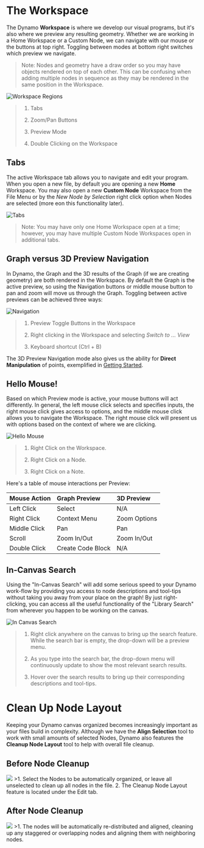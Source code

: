 The Workspace
=============

The Dynamo **Workspace** is where we develop our visual programs, but it's also where we preview any resulting geometry. Whether we are working in a Home Workspace or a Custom Node, we can navigate with our mouse or the buttons at top right. Toggling between modes at bottom right switches which preview we navigate.

> Note: Nodes and geometry have a draw order so you may have objects rendered on top of each other. This can be confusing when adding multiple nodes in sequence as they may be rendered in the same position in the Workspace.

![Workspace Regions](images/2-3/01-WorkspaceRegions.png)

> 1.  Tabs
>
> 2.  Zoom/Pan Buttons
>
> 3.  Preview Mode
>
> 4.  Double Clicking on the Workspace
>
Tabs
----

The active Workspace tab allows you to navigate and edit your program. When you open a new file, by default you are opening a new **Home** Workspace. You may also open a new **Custom Node** Workspace from the File Menu or by the *New Node by Selection* right click option when Nodes are selected (more eon this functionality later).

![Tabs](images/2-3/02-Tabs.png)

> Note: You may have only one Home Workspace open at a time; however, you may have multiple Custom Node Workspaces open in additional tabs.

Graph versus 3D Preview Navigation
----------------------------------

In Dynamo, the Graph and the 3D results of the Graph (if we are creating geometry) are both rendered in the Workspace. By default the Graph is the active preview, so using the Navigation buttons or middle mouse button to pan and zoom will move us through the Graph. Toggling between active previews can be achieved three ways:

![Navigation](images/2-3/03-PreviewNavigations.png)

> 1.  Preview Toggle Buttons in the Workspace
>
> 2.  Right clicking in the Workspace and selecting *Switch to ... View*
>
> 3.  Keyboard shortcut (Ctrl + B)
>
The 3D Preview Navigation mode also gives us the ability for **Direct Manipulation** of points, exemplified in [Getting Started](http://dynamoprimer.com/02_Hello-Dynamo/2-6_the_quick_start_guide.html).

Hello Mouse!
------------

Based on which Preview mode is active, your mouse buttons will act differently. In general, the left mouse click selects and specifies inputs, the right mouse click gives access to options, and the middle mouse click allows you to navigate the Workspace. The right mouse click will present us with options based on the context of where we are clicking.

![Hello Mouse](images/2-3/04-HelloMouse.png)

> 1.  Right Click on the Workspace.
>
> 2.  Right Click on a Node.
>
> 3.  Right Click on a Note.
>
Here's a table of mouse interactions per Preview:

<table>
<thead>
<tr class="header">
<th align="left"><strong>Mouse Action</strong></th>
<th align="left"><strong>Graph Preview</strong></th>
<th align="left"><strong>3D Preview</strong></th>
</tr>
</thead>
<tbody>
<tr class="odd">
<td align="left">Left Click</td>
<td align="left">Select</td>
<td align="left">N/A</td>
</tr>
<tr class="even">
<td align="left">Right Click</td>
<td align="left">Context Menu</td>
<td align="left">Zoom Options</td>
</tr>
<tr class="odd">
<td align="left">Middle Click</td>
<td align="left">Pan</td>
<td align="left">Pan</td>
</tr>
<tr class="even">
<td align="left">Scroll</td>
<td align="left">Zoom In/Out</td>
<td align="left">Zoom In/Out</td>
</tr>
<tr class="odd">
<td align="left">Double Click</td>
<td align="left">Create Code Block</td>
<td align="left">N/A</td>
</tr>
</tbody>
</table>

In-Canvas Search
----------------

Using the "In-Canvas Search" will add some serious speed to your Dynamo work-flow by providing you access to node descriptions and tool-tips without taking you away from your place on the graph! By just right-clicking, you can access all the useful functionality of the "Library Search" from wherever you happen to be working on the canvas.

![In Canvas Search](images/2-3/05-InCanvasSearch.png)

> 1.  Right click anywhere on the canvas to bring up the search feature. While the search bar is empty, the drop-down will be a preview menu.
>
> 2.  As you type into the search bar, the drop-down menu will continuously update to show the most relevant search results.
>
> 3.  Hover over the search results to bring up their corresponding descriptions and tool-tips.
>
Clean Up Node Layout
====================

Keeping your Dynamo canvas organized becomes increasingly important as your files build in complexity. Although we have the **Align Selection** tool to work with small amounts of selected Nodes, Dynamo also features the **Cleanup Node Layout** tool to help with overall file cleanup.

Before Node Cleanup
-------------------

![](images/2-3/06-CleanupNodeLayout.png) &gt;1. Select the Nodes to be automatically organized, or leave all unselected to clean up all nodes in the file. 2. The Cleanup Node Layout feature is located under the Edit tab.

After Node Cleanup
------------------

![](images/2-3/07-CleanupNodeLayout.png) &gt;1. The nodes will be automatically re-distributed and aligned, cleaning up any staggered or overlapping nodes and aligning them with neighboring nodes.
